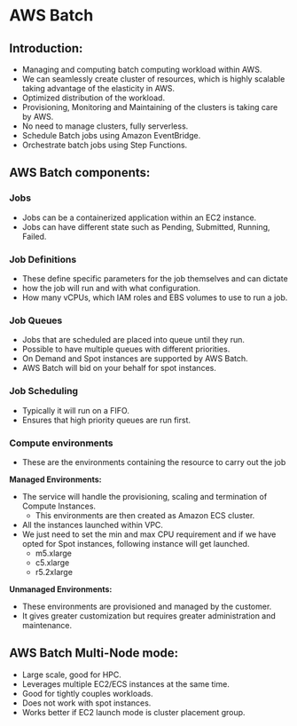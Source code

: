 # AWS Batch

## Introduction:

- Managing and computing batch computing workload within AWS.
- We can seamlessly create cluster of resources, which is highly scalable taking advantage of the elasticity in AWS.
- Optimized distribution of the workload.
- Provisioning, Monitoring and Maintaining of the clusters is taking care by AWS.
- No need to manage clusters, fully serverless.
- Schedule Batch jobs using Amazon EventBridge.
- Orchestrate batch jobs using Step Functions.

## AWS Batch components:

### Jobs

- Jobs can be a containerized application within an EC2 instance.
- Jobs can have different state such as Pending, Submitted, Running, Failed.

### Job Definitions
- These define specific parameters for the job themselves and can dictate
- how the job will run and with what configuration.
- How many vCPUs, which IAM roles and EBS volumes to use to run a job.

### Job Queues

- Jobs that are scheduled are placed into queue until they run.
- Possible to have multiple queues with different priorities.
- On Demand and Spot instances are supported by AWS Batch.
- AWS Batch will bid on your behalf for spot instances.

### Job Scheduling

- Typically it will run on a FIFO.
- Ensures that high priority queues are run first.

### Compute environments

- These are the environments containing the resource to carry out the job

**Managed Environments:** 
- The service will handle the provisioning, scaling and termination of Compute Instances.
  - This environments are then created as Amazon ECS cluster.
- All the instances launched within VPC.
- We just need to set the min and max CPU requirement and if we have opted for Spot instances, following instance will get launched.
  - m5.xlarge
  - c5.xlarge
  - r5.2xlarge
  
**Unmanaged Environments:** 
  - These environments are provisioned and managed by the customer. 
  - It gives greater customization but requires greater administration and maintenance.

## AWS Batch Multi-Node mode:
- Large scale, good for HPC.
- Leverages multiple EC2/ECS instances at the same time.
- Good for tightly couples workloads.
- Does not work with spot instances.
- Works better if EC2 launch mode is cluster placement group.
